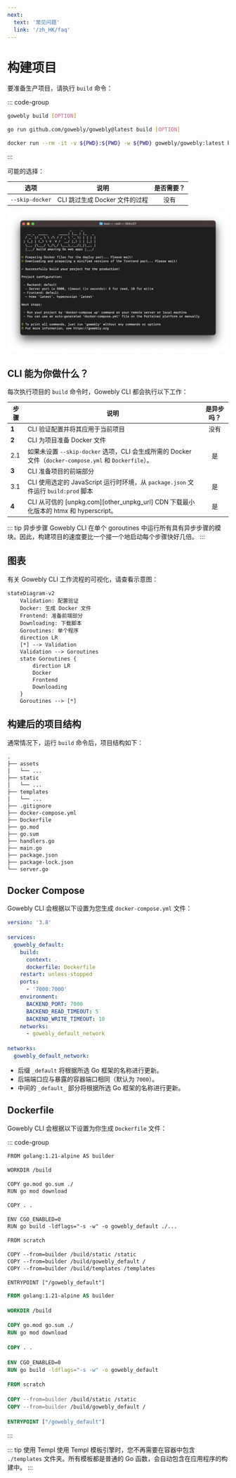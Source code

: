 ```yaml
---
next:
  text: '常见问题'
  link: '/zh_HK/faq'
---
```


# 构建项目

要准备生产项目，请执行 `build` 命令：

::: code-group
```bash [CLI]
gowebly build [OPTION]
```

```bash [Go]
go run github.com/gowebly/gowebly@latest build [OPTION]
```

```bash [Docker]
docker run --rm -it -v ${PWD}:${PWD} -w ${PWD} gowebly/gowebly:latest build [OPTION]
```
:::

可能的选择：

| 选项            | 说明                           | 是否需要？ |
| --------------- | ------------------------------ | :--------: |
| `--skip-docker` | CLI 跳过生成 Docker 文件的过程 |    没有    |

<!--@include: ../../parts/zh_HK/block_default_config.md -->

<img width="720" alt="gowebly build" src="https://raw.githubusercontent.com/gowebly/.github/main/images/gowebly_build.png">

## CLI 能为你做什么？

每次执行项目的 `build` 命令时，Gowebly CLI 都会执行以下工作：

| 步骤  | 说明                                                                                                    | 是异步吗？ |
| ----- | ------------------------------------------------------------------------------------------------------- | :--------: |
| **1** | CLI 验证配置并将其应用于当前项目                                                                        |    没有    |
| **2** | CLI 为项目准备 Docker 文件                                                                              |            |
| 2.1   | 如果未设置 `--skip-docker` 选项，CLI 会生成所需的 Docker 文件（`docker-compose.yml` 和 `Dockerfile`）。 |     是     |
| **3** | CLI 准备项目的前端部分                                                                                  |            |
| 3.1   | CLI 使用选定的 JavaScript 运行时环境，从 `package.json` 文件运行 `build:prod` 脚本                      |     是     |
| **4** | CLI 从可信的 [unpkg.com][other_unpkg_url] CDN 下载最小化版本的 htmx 和 hyperscript。                    |     是     |

::: tip 异步步骤
Gowebly CLI 在单个 goroutines 中运行所有具有异步步骤的模块。因此，构建项目的速度要比一个接一个地启动每个步骤快好几倍。
:::

## 图表

有关 Gowebly CLI 工作流程的可视化，请查看示意图：

```mermaid
stateDiagram-v2
    Validation: 配置验证
    Docker: 生成 Docker 文件
    Frontend: 准备前端部分
    Downloading: 下载脚本
    Goroutines: 单个程序
    direction LR
    [*] --> Validation
    Validation --> Goroutines
    state Goroutines {
        direction LR
        Docker
        Frontend
        Downloading
    }
    Goroutines --> [*]
```

## 构建后的项目结构

通常情况下，运行 `build` 命令后，项目结构如下：

```bash{9-10}
.
├── assets
│   └── ...
├── static
│   └── ...
├── templates
│   └── ...
├── .gitignore
├── docker-compose.yml
├── Dockerfile
├── go.mod
├── go.sum
├── handlers.go
├── main.go
├── package.json
├── package-lock.json
└── server.go
```

## Docker Compose

Gowebly CLI 会根据以下设置为您生成 `docker-compose.yml` 文件：

```yaml
version: '3.8'

services:
  gowebly_default:
    build:
      context: .
      dockerfile: Dockerfile
    restart: unless-stopped
    ports:
      - '7000:7000'
    environment:
      BACKEND_PORT: 7000
      BACKEND_READ_TIMEOUT: 5
      BACKEND_WRITE_TIMEOUT: 10
    networks:
      - gowebly_default_network

networks:
  gowebly_default_network:
```

- 后缀 `_default` 将根据所选 Go 框架的名称进行更新。
- 后端端口应与暴露的容器端口相同（默认为 `7000`）。
- 中间的 `_default_` 部分将根据所选 Go 框架的名称进行更新。

## Dockerfile

Gowebly CLI 会根据以下设置为你生成 `Dockerfile` 文件：

::: code-group
```dockerfile{17} [无模板引擎]
FROM golang:1.21-alpine AS builder

WORKDIR /build

COPY go.mod go.sum ./
RUN go mod download

COPY . .

ENV CGO_ENABLED=0
RUN go build -ldflags="-s -w" -o gowebly_default ./...

FROM scratch

COPY --from=builder /build/static /static
COPY --from=builder /build/gowebly_default /
COPY --from=builder /build/templates /templates

ENTRYPOINT ["/gowebly_default"]
```

```dockerfile [使用 Templ]
FROM golang:1.21-alpine AS builder

WORKDIR /build

COPY go.mod go.sum ./
RUN go mod download

COPY . .

ENV CGO_ENABLED=0
RUN go build -ldflags="-s -w" -o gowebly_default

FROM scratch

COPY --from=builder /build/static /static
COPY --from=builder /build/gowebly_default /

ENTRYPOINT ["/gowebly_default"]
```
:::

::: tip 使用 Templ
使用 Templ 模板引擎时，您不再需要在容器中包含 `./templates` 文件夹。所有模板都是普通的 Go 函数，会自动包含在应用程序的构建中。
:::

<!--@include: ../../parts/links.md -->